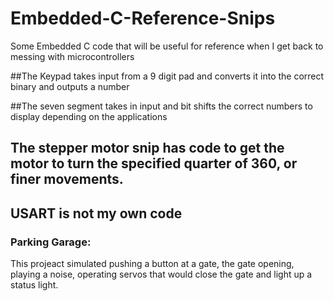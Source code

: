 # Embedded-C-Reference-Snips
Some Embedded C code that will be useful for reference when I get back to messing with microcontrollers



##The Keypad takes input from a 9 digit pad and converts it into the correct binary and outputs a number
 
##The seven segment takes in input and bit shifts the correct numbers to display depending on the applications
 
## The stepper motor snip has code to get the motor to turn the specified quarter of 360, or finer movements.

## USART is not my own code

### Parking Garage:
This projeact simulated pushing a button at a gate, the gate opening, playing a noise, operating servos that would close the gate and light up a status light.
